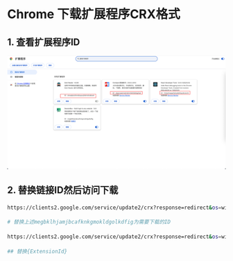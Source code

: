 # **Chrome 下载扩展程序CRX格式**

## 1. 查看扩展程序ID

![image-20240318161821218](./assets/image-20240318161821218.png)

## 2. 替换链接ID然后访问下载

```bash
https://clients2.google.com/service/update2/crx?response=redirect&os=win&arch=x64&os_arch=x86_64&nacl_arch=x86-64&prod=chromecrx&prodchannel=&prodversion=77.0.3865.90&lang=zh-CN&acceptformat=crx2,crx3&x=id%3Dmegbklhjamjbcafknkgmokldgolkdfig%26installsource%3Dondemand%26uc 

# 替换上述megbklhjamjbcafknkgmokldgolkdfig为需要下载的ID

https://clients2.google.com/service/update2/crx?response=redirect&os=win&arch=x64&os_arch=x86_64&nacl_arch=x86-64&prod=chromecrx&prodchannel=&prodversion=77.0.3865.90&lang=zh-CN&acceptformat=crx2,crx3&x=id%3D{ExtensionId}%26installsource%3Dondemand%26uc 

## 替换{ExtensionId}

```

